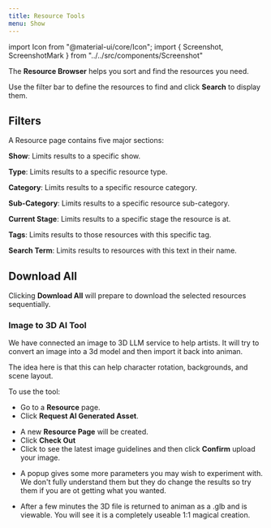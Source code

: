 ```yaml
---
title: Resource Tools
menu: Show
---
```

import Icon from "@material-ui/core/Icon";
import { Screenshot, ScreenshotMark } from "../../src/components/Screenshot"

The **Resource Browser** helps you sort and find the resources you need.

Use the filter bar to define the resources to find and click **Search** to display them.

<Screenshot image="/screenshot/resource_browser.png">
</Screenshot>

## Filters

A Resource page contains five major sections:

**Show**: Limits results to a specific show.

**Type**: Limits results to a specific resource type.

**Category**: Limits results to a specific resource category.

**Sub-Category**: Limits results to a specific resource sub-category.

**Current Stage**: Limits results to a specific stage the resource is at.

**Tags**: Limits results to those resources with this specific tag.

**Search Term**: Limits results to resources with this text in their name.

## Download All

Clicking **Download All** will prepare to download the selected resources sequentially.

<Screenshot image="/screenshot/resource_download_all.png">
</Screenshot>




### Image to 3D AI Tool

We have connected an image to 3D LLM service to help artists.  It will try to convert an image into a 3d model and then import it back into animan.

The idea here is that this can help character rotation, backgrounds, and scene layout.

To use the tool:

- Go to a **Resource** page.
- Click **Request AI Generated Asset**.
<Screenshot image="/screenshot/image-2-3d-request.png">
</Screenshot>

- A new **Resource Page** will be created.
- Click **Check Out**
- Click to see the latest image guidelines and then click **Confirm** upload your image.
<Screenshot image="/screenshot/image-2-3d-upload.png">
</Screenshot>

- A popup gives some more parameters you may wish to experiment with.  We don't fully understand them but they do change the results so try them if you are ot getting what you wanted.

<Screenshot image="/screenshot/image-2-3d-confirm.png">
</Screenshot>

- After a few minutes the 3D file is returned to animan as a .glb and is viewable.  You will see it is a completely useable 1:1 magical creation.

<Screenshot image="/screenshot/image-2-3d-results.png">
</Screenshot>